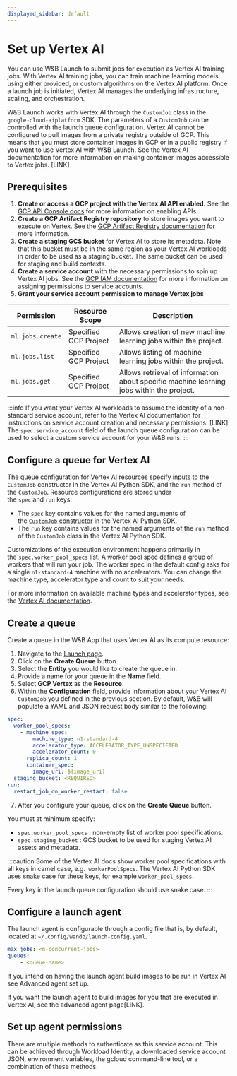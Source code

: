 ```yaml
---
displayed_sidebar: default
---
```


# Set up Vertex AI

You can use W&B Launch to submit jobs for execution as Vertex AI training jobs. With Vertex AI training jobs, you can train machine learning models using either provided, or custom algorithms on the Vertex AI platform. Once a launch job is initiated, Vertex AI manages the underlying infrastructure, scaling, and orchestration.


W&B Launch works with Vertex AI through the `CustomJob` class in the `google-cloud-aiplatform` SDK. The parameters of a `CustomJob` can be controlled with the launch queue configuration. Vertex AI cannot be configured to pull images from a private registry outside of GCP. This means that you must store container images in GCP or in a public registry if you want to use Vertex AI with W&B Launch. See the Vertex AI documentation for more information on making container images accessible to Vertex jobs. [LINK]

<!-- Component Diagram of Launch in Vertex AI -->

## Prerequisites 

1. **Create or access a GCP project with the Vertex AI API enabled.** See the [GCP API Console docs](https://support.google.com/googleapi/answer/6158841?hl=en) for more information on enabling APIs.
2. **Create a GCP Artifact Registry repository** to store images you want to execute on Vertex. See the [GCP Artifact Registry documentation](https://cloud.google.com/artifact-registry/docs/overview) for more information.
3. **Create a staging GCS bucket** for Vertex AI to store its metadata. Note that this bucket must be in the same region as your Vertex AI workloads in order to be used as a staging bucket. The same bucket can be used for staging and build contexts.
4. **Create a service account** with the necessary permissions to spin up Vertex AI jobs. See the [GCP IAM documentation](https://cloud.google.com/iam/docs/creating-managing-service-accounts) for more information on assigning permissions to service accounts.
5. **Grant your service account permission to manage Vertex jobs**

|    Permission    |    Resource Scope     |      Description      | 
| ---------------- | --------------------- | --------------------- |
| `ml.jobs.create` | Specified GCP Project | Allows creation of new machine learning jobs within the project.    |
| `ml.jobs.list`   | Specified GCP Project | Allows listing of machine learning jobs within the project.  |
| `ml.jobs.get`    | Specified GCP Project | Allows retrieval of information about specific machine learning jobs within the project. |

:::info
If you want your Vertex AI workloads to assume the identity of a non-standard service account, refer to the Vertex AI documentation for instructions on service account creation and necessary permissions. [LINK] The `spec.service_account` field of the launch queue configuration can be used to select a custom service account for your W&B runs.
:::

## Configure a queue for Vertex AI
The queue configuration for Vertex AI resources specify inputs to the `CustomJob` constructor in the Vertex AI Python SDK, and the `run` method of the `CustomJob`. Resource configurations are stored under the `spec` and `run` keys: 

- The `spec` key contains values for the named arguments of the [`CustomJob` constructor](https://cloud.google.com/ai-platform/training/docs/reference/rest/v1beta1/projects.locations.customJobs#CustomJob.FIELDS.spec) in the Vertex AI Python SDK.
- The `run` key contains values for the named arguments of the `run` method of the `CustomJob` class in the Vertex AI Python SDK.

Customizations of the execution environment happens primarily in the `spec.worker_pool_specs` list. A worker pool spec defines a group of workers that will run your job. The worker spec in the default config asks for a single `n1-standard-4` machine with no accelerators. You can change the machine type, accelerator type and count to suit your needs.

For more information on available machine types and accelerator types, see the [Vertex AI documentation](https://cloud.google.com/vertex-ai/docs/reference/rest/v1/MachineSpec).


## Create a queue

Create a queue in the W&B App that uses Vertex AI as its compute resource:

1. Navigate to the [Launch page](https://wandb.ai/launch).
2. Click on the **Create Queue** button.
3. Select the **Entity** you would like to create the queue in.
4. Provide a name for your queue in the **Name** field.
5. Select **GCP Vertex** as the **Resource**.
6. Within the **Configuration** field, provide information about your Vertex AI `CustomJob` you defined in the previous section.  By default, W&B will populate a YAML and JSON request body similar to the following:
  ```yaml
  spec:
    worker_pool_specs:
      - machine_spec:
          machine_type: n1-standard-4
          accelerator_type: ACCELERATOR_TYPE_UNSPECIFIED
          accelerator_count: 0
        replica_count: 1
        container_spec:
          image_uri: ${image_uri}
    staging_bucket: <REQUIRED>
  run:
    restart_job_on_worker_restart: false
  ```
7. After you configure your queue, click on the **Create Queue** button.


You must at minimum specify:
* `spec.worker_pool_specs` : non-empty list of worker pool specifications.
* `spec.staging_bucket` : GCS bucket to be used for staging Vertex AI assets and metadata.

:::caution
Some of the Vertex AI docs show worker pool specifications with all keys in camel case, e.g.` workerPoolSpecs`. The Vertex AI Python SDK uses snake case for these keys, for example `worker_pool_specs`. 

Every key in the launch queue configuration should use snake case.
:::

## Configure a launch agent
The launch agent is configurable through a config file that is, by default, located at `~/.config/wandb/launch-config.yaml`.

```yaml
max_jobs: <n-concurrent-jobs>
queues:
	- <queue-name>
```

If you intend on having the launch agent build images to be run in Vertex AI see Advanced agent set up.

If you want the launch agent to build images for you that are executed in Vertex AI, see the advanced agent page[LINK].


## Set up agent permissions
There are multiple methods to authenticate as this service account. This can be achieved through Workload Identity, a downloaded service account JSON, environment variables, the gcloud command-line tool, or a combination of these methods.